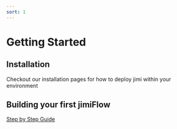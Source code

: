 ```yaml
---
sort: 1
---
```


# Getting Started

## Installation

Checkout our installation pages for how to deploy jimi within your environment

## Building your first jimiFlow

[Step by Step Guide](https://jimiproject.wixsite.com/website)